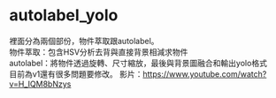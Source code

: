 # autolabel_yolo
裡面分為兩個部份，物件萃取跟autolabel。<br>
物件萃取：包含HSV分析去背與直接背景相減求物件<br>
autolabel：將物件透過旋轉、尺寸縮放，最後與背景圖融合和輸出yolo格式<br>
目前為v1還有很多問題要修改。
影片：https://www.youtube.com/watch?v=H_IQM8bNzys
